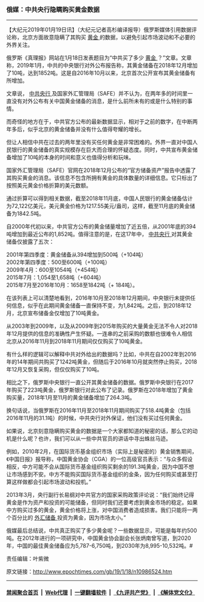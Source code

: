 ### 俄媒：中共央行隐瞒购买黄金数据
------------------------

<p>
 【大纪元2019年01月19日讯】（大纪元记者高杉编译报导）俄罗斯媒体引用数据评论称，北京方面故意隐瞒了其购买
 <a href="http://www.epochtimes.com/gb/tag/%E9%BB%84%E9%87%91.html">
  黄金
 </a>
 的数据，以避免引起市场波动和不必要的外界关注。
</p>
<p>
 俄罗斯《真理报》网站在1月18日发表题目为“中共买了多少
 <a href="http://www.epochtimes.com/gb/tag/%E9%BB%84%E9%87%91.html">
  黄金
 </a>
 ？”文章。文章称，2019年1月，中共的中央银行对外公布报告称，其黄金储备在2018年12月增加了10吨，达到1852吨。这是自2016年10月以来，北京首次公开宣布其黄金储备有所增加。
</p>
<p>
 文章说，
 <a href="http://www.epochtimes.com/gb/tag/%E4%B8%AD%E5%85%B1%E5%A4%AE%E8%A1%8C.html">
  中共央行
 </a>
 及国家外汇管理局（SAFE）并不认为，在两年多的时间里一直没有对外公布有关中国黄金储备的消息，是什么前所未有的或是什么特别的事情。
</p>
<p>
 而奇怪的地方在于，中共官方公布的最新数据显示，相对于之前的数字，在中断两年多后，似乎北京的黄金储备并没有什么值得夸耀的增长。
</p>
<p>
 但让人相信中共在过去的两年里没有买任何黄金是非常困难的。外界一直对中国人民银行的黄金储备的真实规模存在巨大而合理的怀疑态度。同时，中共宣布黄金储备增加了10吨的本身的时间和意义也值得分析和玩味。
</p>
<p>
 国家外汇管理局（SAFE）官网在2018年12月公布的“官方储备资产”报告中透露了其购买黄金的消息。该信息不包含所拥有黄金的具体数量的详细信息。它只标出了按照美元黄金价格折算的美元数额。
</p>
<p>
 通过折算可以得到相关数据，截至2018年11月底，中国人民银行的黄金储备估计为72,122亿美元，美元黄金价格为1217.55美元/盎司，这样，截至11月底的黄金储备为1842.5吨。
</p>
<p>
 自2000年代初以来，中共官方公布的黄金储量增加了近五倍，从2001年底的394吨增加到最近公布的1,852吨。值得注意的是，在这17年中，
 <a href="http://www.epochtimes.com/gb/tag/%E4%B8%AD%E5%85%B1%E5%A4%AE%E8%A1%8C.html">
  中共央行
 </a>
 对其黄金储备仅披露了五次：
</p>
<p>
 2001年第四季度：黄金储备从394增加到500吨（+104吨）
 <br/>
 2002年第四季度：500至600吨（+100吨）
 <br/>
 2009年4月：600至1054吨（+454吨）
 <br/>
 2015年7月：1,054至1,658吨（+604吨）
 <br/>
 2015年7月至2016年10月：1658至1842吨（+ 184吨）。
</p>
<p>
 在该列表上可以清楚地看到，2016年10月至2018年12月期间，中央银行未提供任何信息，似乎在此期间黄金储备一直保持不变，为1,842吨。之后，到2018年12月，北京宣布储备金仅增加了10吨黄金。
</p>
<p>
 从2003年到2009年，以及从2009年到2015年购买的大量黄金无法不令人对2018年12月提供的信息的准确性产生怀疑。一连串的之前采购的数额也很难令人相信北京从2016年11月到2018年11月期间仅仅购买了10吨黄金。
</p>
<p>
 有什么样的逻辑可以解释中共对外给出的数据吗？比如，中共在自2002年到2016年的14年期间共购买了1242吨黄金，但随后于2016年10月就突然停止购买，2018年12月又恢复采购，但仅仅购买了10吨。
</p>
<p>
 相比之下，俄罗斯中央银行一直公开其黄金储备的数据。俄罗斯中央银行在2017年购买了223吨黄金，俄罗斯银行对此公布了记录。俄罗斯在2018年增加了黄金购买量，2018年1月至11月的黄金储备增加了264.3吨。
</p>
<p>
 换句话说，当俄罗斯在2016年11月至2018年11月期间购买了518.4吨黄金（包括2016年11月的31.1吨）的时候，中共央行对外保证，他们没有买过任何黄金。
</p>
<p>
 如果说，北京刻意隐瞒购买黄金的数据是一个大家都知道的秘密的话，那么它的动机是什么呢？也许，我们可以从一些中共官员的讲话中寻出蛛丝马迹。
</p>
<p>
 例如，2010年2月，在国际货币基金组织市场（实际上是秘密的）黄金销售期间，《中国日报》报导称，中国黄金协会（CGA）的一位高级官员表示：“与众多假设相反，中方可能不会从国际货币基金组织购买剩余的191.3吨黄金，因为中国不想让市场感到不安。中方不能购买国际货币基金组织的金条，因为任何购买或甚至打算这样做都会引起市场波动和投机。”
</p>
<p>
 2013年3月，央行副行长易纲对中共官方的国家采购政策评论说：“我们始终记得黄金是作为资产和投资的可能储备，但同时我们还要考虑到黄金市场的稳定。如果中方购买过多的黄金，黄金价格将上涨，对中国消费者造成损害。我们只能将一两个百分比的
 <a href="http://www.epochtimes.com/gb/tag/%E5%A4%96%E6%B1%87%E5%82%A8%E5%A4%87.html">
  外汇储备
 </a>
 投资为黄金，因为市场太小。”
</p>
<p>
 俄媒最后总结说，中共真正购买了多少黄金呢？一些数据显示，可能是每年约500吨。在2012年进行的一项研究中，中国黄金协会副会长张炳南曾写道，到2020年，中国的最佳黄金储备应为5,787-6,750吨，到2030年为8,995-10,532吨。#
</p>
<p>
 责任编辑：叶紫微
</p>

原文链接：http://www.epochtimes.com/gb/19/1/18/n10986524.htm


------------------------
#### [禁闻聚合首页](https://github.com/gfw-breaker/banned-news/blob/master/README.md) &nbsp;|&nbsp; [Web代理](https://github.com/gfw-breaker/open-proxy/blob/master/README.md) &nbsp;|&nbsp; [一键翻墙软件](https://github.com/gfw-breaker/nogfw/blob/master/README.md) &nbsp;|&nbsp; [《九评共产党》](https://github.com/gfw-breaker/9ping.md/blob/master/README.md#九评之一评共产党是什么) &nbsp;|&nbsp; [《解体党文化》](https://github.com/gfw-breaker/jtdwh.md/blob/master/README.md#绪论)